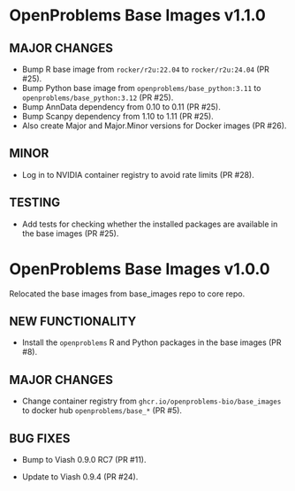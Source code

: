 # OpenProblems Base Images v1.1.0

## MAJOR CHANGES

* Bump R base image from `rocker/r2u:22.04` to `rocker/r2u:24.04` (PR #25).
* Bump Python base image from `openproblems/base_python:3.11` to `openproblems/base_python:3.12` (PR #25).
* Bump AnnData dependency from 0.10 to 0.11 (PR #25).
* Bump Scanpy dependency from 1.10 to 1.11 (PR #25).
* Also create Major and Major.Minor versions for Docker images (PR #26).

## MINOR

* Log in to NVIDIA container registry to avoid rate limits (PR #28).

## TESTING

* Add tests for checking whether the installed packages are available in the base images (PR #25).

# OpenProblems Base Images v1.0.0

Relocated the base images from base_images repo to core repo.

## NEW FUNCTIONALITY

* Install the `openproblems` R and Python packages in the base images (PR #8).

## MAJOR CHANGES

* Change container registry from `ghcr.io/openproblems-bio/base_images` to docker hub `openproblems/base_*` (PR #5).

## BUG FIXES

* Bump to Viash 0.9.0 RC7 (PR #11).

* Update to Viash 0.9.4 (PR #24).
